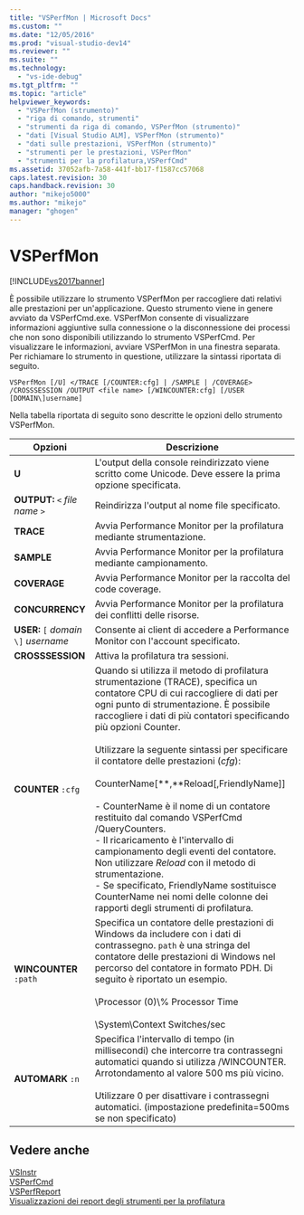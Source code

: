 ```yaml
---
title: "VSPerfMon | Microsoft Docs"
ms.custom: ""
ms.date: "12/05/2016"
ms.prod: "visual-studio-dev14"
ms.reviewer: ""
ms.suite: ""
ms.technology: 
  - "vs-ide-debug"
ms.tgt_pltfrm: ""
ms.topic: "article"
helpviewer_keywords: 
  - "VSPerfMon (strumento)"
  - "riga di comando, strumenti"
  - "strumenti da riga di comando, VSPerfMon (strumento)"
  - "dati [Visual Studio ALM], VSPerfMon (strumento)"
  - "dati sulle prestazioni, VSPerfMon (strumento)"
  - "strumenti per le prestazioni, VSPerfMon"
  - "strumenti per la profilatura,VSPerfCmd"
ms.assetid: 37052afb-7a58-441f-bb17-f1587cc57068
caps.latest.revision: 30
caps.handback.revision: 30
author: "mikejo5000"
ms.author: "mikejo"
manager: "ghogen"
---
```

# VSPerfMon
[!INCLUDE[vs2017banner](../code-quality/includes/vs2017banner.md)]

È possibile utilizzare lo strumento VSPerfMon per raccogliere dati relativi alle prestazioni per un'applicazione. Questo strumento viene in genere avviato da VSPerfCmd.exe.  VSPerfMon consente di visualizzare informazioni aggiuntive sulla connessione o la disconnessione dei processi che non sono disponibili utilizzando lo strumento VSPerfCmd.  Per visualizzare le informazioni, avviare VSPerfMon in una finestra separata.  Per richiamare lo strumento in questione, utilizzare la sintassi riportata di seguito.  
  
```  
VSPerfMon [/U] </TRACE [/COUNTER:cfg] | /SAMPLE | /COVERAGE> /CROSSSESSION /OUTPUT <file name> [/WINCOUNTER:cfg] [/USER [DOMAIN\]username]  
```  
  
 Nella tabella riportata di seguito sono descritte le opzioni dello strumento VSPerfMon.  
  
|Opzioni|Descrizione|  
|-------------|-----------------|  
|**U**|L'output della console reindirizzato viene scritto come Unicode.  Deve essere la prima opzione specificata.|  
|**OUTPUT:** `<` *file name* `>`|Reindirizza l'output al nome file specificato.|  
|**TRACE**|Avvia Performance Monitor per la profilatura mediante strumentazione.|  
|**SAMPLE**|Avvia Performance Monitor per la profilatura mediante campionamento.|  
|**COVERAGE**|Avvia Performance Monitor per la raccolta del code coverage.|  
|**CONCURRENCY**|Avvia Performance Monitor per la profilatura dei conflitti delle risorse.|  
|**USER:** `[` *domain* `\]` *username*|Consente ai client di accedere a Performance Monitor con l'account specificato.|  
|**CROSSSESSION**|Attiva la profilatura tra sessioni.|  
|**COUNTER** `:cfg`|Quando si utilizza il metodo di profilatura strumentazione \(TRACE\), specifica un contatore CPU di cui raccogliere di dati per ogni punto di strumentazione.  È possibile raccogliere i dati di più contatori specificando più opzioni Counter.<br /><br /> Utilizzare la seguente sintassi per specificare il contatore delle prestazioni \(*cfg*\):<br /><br /> CounterName\[**,**Reload\[,FriendlyName\]\]<br /><br /> -   CounterName è il nome di un contatore restituito dal comando VSPerfCmd \/QueryCounters.<br />-   Il ricaricamento è l'intervallo di campionamento degli eventi del contatore.  Non utilizzare *Reload* con il metodo di strumentazione.<br />-   Se specificato, FriendlyName sostituisce CounterName nei nomi delle colonne dei rapporti degli strumenti di profilatura.|  
|**WINCOUNTER** `:path`|Specifica un contatore delle prestazioni di Windows da includere con i dati di contrassegno.  `path` è una stringa del contatore delle prestazioni di Windows nel percorso del contatore in formato PDH.  Di seguito è riportato un esempio.<br /><br /> \\Processor \(0\)\\% Processor Time<br /><br /> \\System\\Context Switches\/sec|  
|**AUTOMARK** `:n`|Specifica l'intervallo di tempo \(in millisecondi\) che intercorre tra contrassegni automatici quando si utilizza \/WINCOUNTER.  Arrotondamento al valore 500 ms più vicino.<br /><br /> Utilizzare 0 per disattivare i contrassegni automatici. \(impostazione predefinita\=500ms se non specificato\)|  
  
## Vedere anche  
 [VSInstr](../profiling/vsinstr.md)   
 [VSPerfCmd](../profiling/vsperfcmd.md)   
 [VSPerfReport](../profiling/vsperfreport.md)   
 [Visualizzazioni dei report degli strumenti per la profilatura](../profiling/performance-report-views.md)